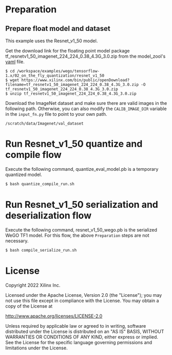 # Preparation

## Prepare float model and dataset

This example uses the Resnet_v1_50 model. 

Get the download link for the floating point model package tf_resnetv1_50_imagenet_224_224_0.38_4.3G_3.0.zip from the model_zool's [yaml](https://github.com/Xilinx/Vitis-AI/blob/master/model_zoo/model-list/tf_resnetv1_50_imagenet_224_224_0.38_4.3G_3.0/model.yaml) file.

```
$ cd /workspace/examples/wego/tensorflow-1.x/02_on_the_fly_quantization/resnet_v1_50
$ wget https://www.xilinx.com/bin/public/openDownload?filename=tf_resnetv1_50_imagenet_224_224_0.38_4.3G_3.0.zip -O tf_resnetv1_50_imagenet_224_224_0.38_4.3G_3.0.zip
$ unzip tf_resnetv1_50_imagenet_224_224_0.38_4.3G_3.0.zip
```

Download the ImageNet dataset and make sure there are valid images in the following path. Otherwise, you can also modify the `CALIB_IMAGE_DIR` variable in the `input_fn.py` file to point to your own path.
```
/scratch/data/Imagenet/val_dataset
```

# Run Resnet_v1_50 quantize and compile flow

Execute the following command, quantize_eval_model.pb is a temporary quantized model.

```bash
$ bash quantize_compile_run.sh
```

# Run Resnet_v1_50 serialization and deserialization flow

Execute the following command, resnet_v1_50_wego.pb is the serialized WeGO TF1 model. For this flow, the above `Preparation` steps are not necessary.

```bash
$ bash compile_serialize_run.sh
```

# License

Copyright 2022 Xilinx Inc.

Licensed under the Apache License, Version 2.0 (the "License"); you may not use this file except in compliance with the License. You may obtain a copy of the License at

http://www.apache.org/licenses/LICENSE-2.0

Unless required by applicable law or agreed to in writing, software distributed under the License is distributed on an "AS IS" BASIS, WITHOUT WARRANTIES OR CONDITIONS OF ANY KIND, either express or implied. See the License for the specific language governing permissions and limitations under the License.
